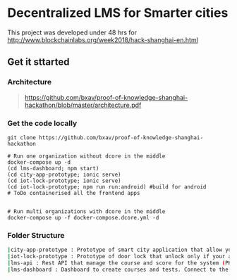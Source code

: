 # **Decentralized LMS** for Smarter cities
This project was developed under 48 hrs for  http://www.blockchainlabs.org/week2018/hack-shanghai-en.html

## Get it sttarted 

### Architecture
> https://github.com/bxav/proof-of-knowledge-shanghai-hackathon/blob/master/architecture.pdf

### Get the code locally
```
git clone https://github.com/bxav/proof-of-knowledge-shanghai-hackathon

# Run one organization without dcore in the middle
docker-compose up -d
(cd lms-dashboard; npm start)
(cd city-app-prototype; ionic serve)
(cd iot-lock-prototype; ionic serve)
(cd iot-lock-prototype; npm run run:android) #build for android
# ToDo containerised all the frontend apps


# Run multi organizations with dcore in the middle
docker-compose up -f docker-compose.dcore.yml -d

```

### Folder Structure

```bash
|city-app-prototype : Prototype of smart city application that allow you to read a course/test/assessment and send back results
|iot-lock-prototype : Prototype of door lock that unlock only if your are certificated
|lms-api : Rest API that manage the course and score for the system (PHP/Symfony/api-platform)
|lms-dashboard : Dashboard to create courses and tests. Connect to the lms-api
```
